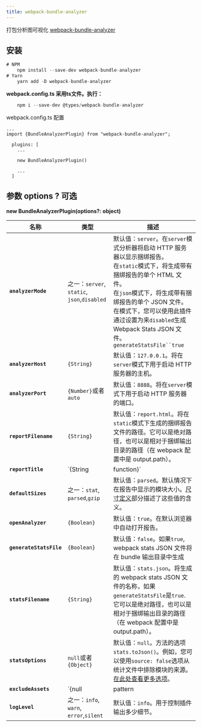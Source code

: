 ```yaml
---
title: webpack-bundle-analyzer
---
```


打包分析图可视化 
[webpack-bundle-analyzer](https://github.com/webpack-contrib/webpack-bundle-analyzer)

## 安装

```js
# NPM
    npm install --save-dev webpack-bundle-analyzer
# Yarn
    yarn add -D webpack-bundle-analyzer
```
**webpack.config.ts 采用ts文件。执行：**
```js
    npm i --save-dev @types/webpack-bundle-analyzer
```
webpack.config.ts 配置
```JS
...
import {BundleAnalyzerPlugin} from "webpack-bundle-analyzer";

  plugins: [
    ...

    new BundleAnalyzerPlugin()

    ...
  ]
```
## 参数 options ? 可选
**new BundleAnalyzerPlugin(options?: object)**

| 名称                    | 类型                                                         | 描述                                                         |
| ----------------------- | ------------------------------------------------------------ | ------------------------------------------------------------ |
| **`analyzerMode`**      | 之一：`server`, `static`, `json`,`disabled`                  | 默认值：`server`。在`server`模式分析器将启动 HTTP 服务器以显示捆绑报告。 <br />在`static`模式下，将生成带有捆绑报告的单个 HTML 文件。<br />在`json`模式下，将生成带有捆绑报告的单个 JSON 文件。在模式下，您可以使用此插件通过设置为来`disabled`生成 Webpack Stats JSON 文件。`generateStatsFile``true` |
| **`analyzerHost`**      | `{String}`                                                   | 默认值：`127.0.0.1`。将在`server`模式下用于启动 HTTP 服务器的主机。 |
| **`analyzerPort`**      | `{Number}`或者`auto`                                         | 默认值：`8888`。将在`server`模式下用于启动 HTTP 服务器的端口。 |
| **`reportFilename`**    | `{String}`                                                   | 默认值：`report.html`。将在`static`模式下生成的捆绑报告文件的路径。它可以是绝对路径，也可以是相对于捆绑输出目录的路径（在 webpack 配置中是 output.path）。 |
| **`reportTitle`**       | `{String|function}`                                          | 默认值：返回漂亮打印的当前日期和时间的函数。HTML`title`元素的内容；或`() => string`提供内容的形式的功能。 |
| **`defaultSizes`**      | 之一：`stat`, `parsed`,`gzip`                                | 默认值：`parsed`。默认情况下在报告中显示的模块大小。[尺寸定义](https://github.com/webpack-contrib/webpack-bundle-analyzer#size-definitions)部分描述了这些值的含义。 |
| **`openAnalyzer`**      | `{Boolean}`                                                  | 默认值：`true`。在默认浏览器中自动打开报告。                 |
| **`generateStatsFile`** | `{Boolean}`                                                  | 默认值：`false`。如果`true`, webpack stats JSON 文件将在 bundle 输出目录中生成 |
| **`statsFilename`**     | `{String}`                                                   | 默认值：`stats.json`。将生成的 webpack stats JSON 文件的名称，如果`generateStatsFile`是`true`. 它可以是绝对路径，也可以是相对于捆绑输出目录的路径（在 webpack 配置中是 output.path）。 |
| **`statsOptions`**      | `null`或者`{Object}`                                         | 默认值：`null`。方法的选项`stats.toJson()`。例如，您可以使用`source: false`选项从统计文件中排除模块的来源。[在此处查看更多选项](https://webpack.js.org/configuration/stats/)。 |
| **`excludeAssets`**     | `{null|pattern|pattern[]}`其中`pattern`等于`{String|RegExp|function}` | 默认值：`null`。将用于匹配资产名称以将其从报告中排除的模式。如果 pattern 是一个字符串，它将通过`new RegExp(str)`. 如果模式是一个函数，它应该具有以下签名`(assetName: string) => boolean`并且应该返回`true`排除*匹配*的资产。如果提供了多个模式，资产应至少匹配其中一个以被排除。 |
| **`logLevel`**          | 之一：`info`, `warn`, `error`,`silent`                       | 默认值：`info`。用于控制插件输出多少细节。                   |